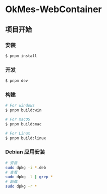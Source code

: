 # OkMes-WebContainer

## 项目开始

### 安装

```bash
$ pnpm install
```

### 开发

```bash
$ pnpm dev
```

### 构建

```bash
# For windows
$ pnpm build:win

# For macOS
$ pnpm build:mac

# For Linux
$ pnpm build:linux
```

### Debian 应用安装

```bash
# 安装
sudo dpkg -i *.deb
# 查看
sudo dpkg -l | grep *
# 卸载
sudo dpkg -r *
```
